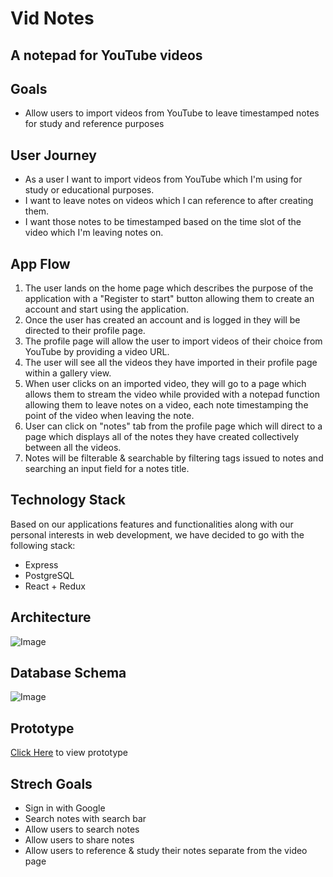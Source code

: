 # Vid Notes
## A notepad for YouTube videos


## Goals
- Allow users to import videos from YouTube to leave timestamped notes for study and reference purposes


## User Journey
- As a user I want to import videos from YouTube which I'm using for study or educational purposes.
- I want to leave notes on videos which I can reference to after creating them.
- I want those notes to be timestamped based on the time slot of the video which I'm leaving notes on.


## App Flow
1. The user lands on the home page which describes the purpose of the application with a "Register to start" button allowing them to create an account and start using the application.
1. Once the user has created an account and is logged in they will be directed to their profile page.
1. The profile page will allow the user to import videos of their choice from YouTube by providing a video URL.
1. The user will see all the videos they have imported in their profile page within a gallery view.
1. When user clicks on an imported video, they will go to a page which allows them to stream the video while provided with a notepad function allowing them to leave notes on a video, each note timestamping the point of the video when leaving the note.
1. User can click on "notes" tab from the profile page which will direct to a page which displays all of the notes they have created collectively between all the videos.
1. Notes will be filterable & searchable by filtering tags issued to notes and searching an input field for a notes title.


## Technology Stack
Based on our applications features and functionalities along with our personal interests in web development, we have decided to go with the following stack:
- Express
- PostgreSQL
- React + Redux


## Architecture
![Image](https://api.monosnap.com/rpc/file/download?id=OtioxqrafP1I69wJ605XDy84067VTB)

## Database Schema
![Image](https://api.monosnap.com/rpc/file/download?id=R5yLxDJ0UFuhuGd8IpK5jy3fObkuXG)


## Prototype
[Click Here](https://www.figma.com/proto/G3g492pap029OgUpMgprehdh/Vid-Notes-2?scaling=min-zoom&node-id=1%3A2) to view prototype


## Strech Goals
- Sign in with Google
- Search notes with search bar
- Allow users to search notes
- Allow users to share notes
- Allow users to reference & study their notes separate from the video page
